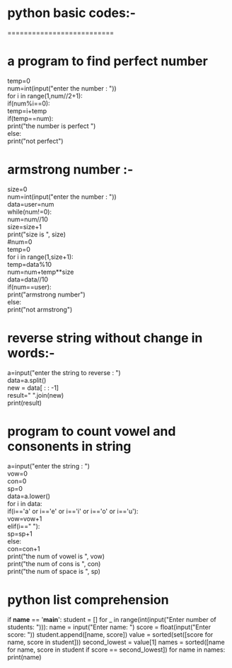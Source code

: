 # python basic codes:-
==========================

# a program to find perfect number
temp=0  
num=int(input("enter the number  : "))  
for i in range(1,num//2+1):  
    if(num%i==0):  
        temp=i+temp  
if(temp==num):  
    print("the number is perfect ")  
else:  
    print("not perfect")



# armstrong number  :-
size=0  
num=int(input("enter the number  : "))  
data=user=num  
while(num!=0):  
    num=num//10  
    size=size+1  
print("size is ", size)  
#num=0  
temp=0  
for i in range(1,size+1):  
    temp=data%10  
    num=num+temp**size  
    data=data//10  
if(num==user):  
    print("armstrong number")  
else:  
    print("not armstrong")  
    
# reverse string without change in words:-
a=input("enter the string to reverse : ")  
data=a.split()  
new = data[ : : -1]  
result=" ".join(new)  
print(result)  

# program to count vowel and consonents in string
a=input("enter the string : ")  
vow=0  
con=0  
sp=0  
data=a.lower()  
for i in data:  
    if(i=='a' or i=='e' or i=='i' or i=='o' or i=='u'):  
        vow=vow+1  
    elif(i==" "):  
        sp=sp+1  
    else:  
        con=con+1  
print("the num of vowel is ", vow)  
print("the num of cons is ", con)  
print("the num of space is ", sp)

# python list comprehension

if __name__ == '__main__':
    student = []
    for _ in range(int(input("Enter number of students: "))):
        name = input("Enter name: ")
        score = float(input("Enter score: "))
        student.append([name, score])
    value = sorted(set([score for name, score in student]))
    second_lowest = value[1]
    names = sorted([name for name, score in student if score == second_lowest])
    for name in names:
        print(name)




